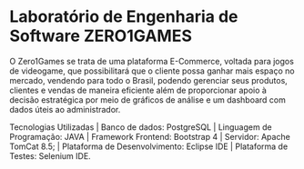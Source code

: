 # Laboratório de Engenharia de Software ZERO1GAMES

O Zero1Games se trata de uma plataforma E-Commerce, voltada para jogos de videogame, que possibilitará que o cliente possa ganhar mais espaço no mercado, vendendo para todo o Brasil, podendo gerenciar seus produtos, clientes e vendas de maneira eficiente além de proporcionar apoio à decisão estratégica por meio de gráficos de análise e um dashboard com dados úteis ao administrador.  


Tecnologias Utilizadas
	| Banco de dados: PostgreSQL
	| Linguagem de Programação: JAVA
	| Framework Frontend: Bootstrap 4
	| Servidor: Apache TomCat 8.5;
	| Plataforma de Desenvolvimento: Eclipse IDE
	| Plataforma de Testes: Selenium IDE.
	
